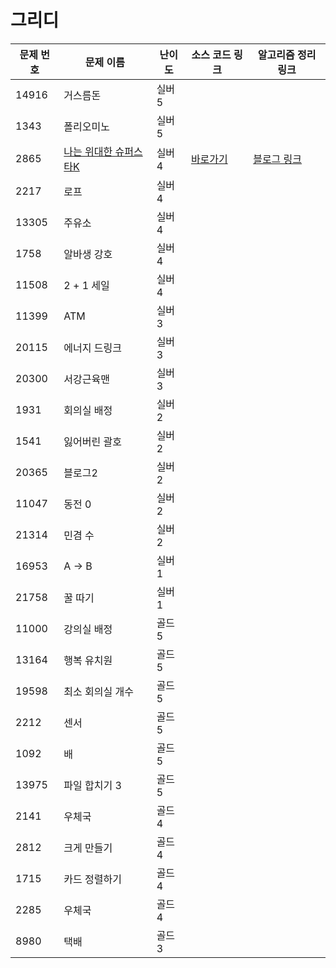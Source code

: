 # 그리디

문제 번호 | 문제 이름 | 난이도 | 소스 코드 링크 | 알고리즘 정리 링크
---|---|---|---|---
14916 | 거스름돈 | 실버5 |
1343 | 폴리오미노 | 실버5 |
2865 | [나는 위대한 슈퍼스타K](https://www.acmicpc.net/problem/2865) | 실버4 | [바로가기](https://github.com/ap3334/baekjoon/blob/main/%EA%B7%B8%EB%A6%AC%EB%94%94/2865.cpp) | [블로그 링크](https://velog.io/@ap3334/%EB%B0%B1%EC%A4%80-C-2865.-%EB%82%98%EB%8A%94-%EC%9C%84%EB%8C%80%ED%95%9C-%EC%8A%88%ED%8D%BC%EC%8A%A4%ED%83%80K)
2217 | 로프 | 실버4 | 
13305 | 주유소 | 실버4 |
1758 | 알바생 강호 | 실버4 |
11508 | 2 + 1 세일 | 실버4 |
11399 | ATM | 실버3 |
20115 | 에너지 드링크 | 실버3 |
20300 | 서강근육맨 | 실버3 |
1931 | 회의실 배정 | 실버2 |
1541 | 잃어버린 괄호 | 실버2 |
20365 | 블로그2 | 실버2 |
11047 | 동전 0 | 실버2 |
21314 | 민겸 수 | 실버2 |
16953 | A -> B | 실버1 |
21758 | 꿀 따기 | 실버1 |
11000 | 강의실 배정 | 골드5 |
13164 | 행복 유치원 | 골드5 |
19598 | 최소 회의실 개수 | 골드5 |
2212 | 센서 | 골드5 |
1092 | 배 | 골드5 |
13975 | 파일 합치기 3 | 골드5 |
2141 | 우체국 | 골드4 |
2812 | 크게 만들기 | 골드4 |
1715 | 카드 정렬하기 | 골드4 |
2285 | 우체국 | 골드4 |
8980 | 택배 | 골드3 |
